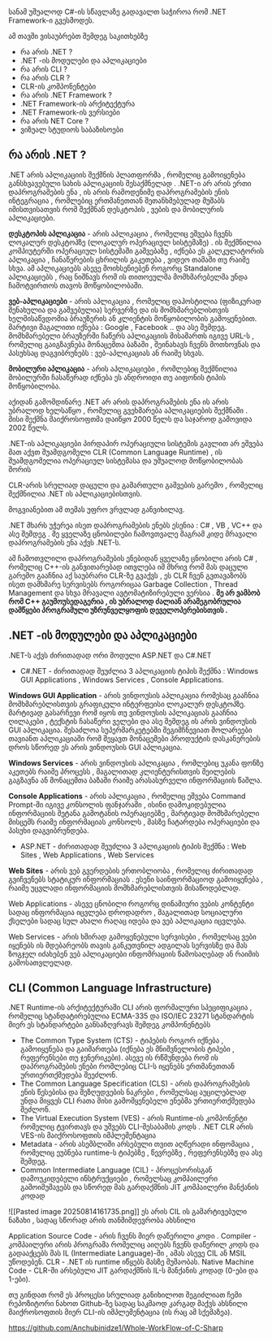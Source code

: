 სანამ უშუალოდ C#-ის სწავლაზე გადავალთ საჭიროა რომ .NET Framework-ი გვესმოდეს.

ამ თავში ვისაუბრებთ შემდეგ საკითხებზე

- რა არის .NET ?
- .NET -ის მოდულები და აპლიკაციები
- რა არის CLI ?
- რა არის CLR ?
- CLR-ის კომპონენტები
- რა არის .NET Framework ?
- .NET Framework-ის არქიტექტურა
- .NET Framework-ის ვერსიები
- რა არის NET Core ?
- ვიზუალ სტუდიოს საბაზისოები


## რა არის .NET ?

.NET არის აპლიკაციის შექმნის პლათფორმა , რომელიც გამოიყენება განსხვავებული სახის აპლიკაციის შესაქმნელად .  .NET-ი არ არის ერთი დაპროგრამების ენა , ის არის რამოდენიმე დაპროგრამების ენის ინტეგრაცია , რომლებიც ერთმანეთთან შეთანხმებულად მუშაბს იმისთვისათვის რომ შექმნან დესკტოპის , ვების და მობილურის აპლიკაციები.

**დესკტოპის აპლიკაცია** - არის აპლიკაცია , რომელიც ეშვება ჩვენს ლოკალურ დესკტოპზე (ლოკალურ ოპერაციულ სისტემაზე) . ის შექმნილია კომპიუტერში ოპერაციულ სისტემაში გაშვებაზე , იქნება ეს კალკულატორის აპლიკაცია , ჩანაწერების ცხრილის გაკეთება , ვიდეო თამაში თუ რაიმე სხვა. ამ აპლიკაციებს ასევე მოიხსენიებენ როგორც Standalone აპლიკაციებს , რაც ნიშნავს რომ ის თითოეულმა მომხმარებელმა უნდა ჩამოტვირთოს  თავოს მოწყობილობაში.

**ვებ-აპლიკაციები** - არის აპლიკაცია , რომელიც დაჰოსტილია (ფიზიკურად შენახულია და გაშვებულია) სერვერზე და ის მომხმარებლისთვის ხელმისაწვდომია ბრაუზერის ან კლიენტის მოწყობილობის გამოყენებით. მარტივი მაგალითი იქნება : Google , Facebook .. და ასე შემდეგ. მომხმარებელი ბრაუზერში ჩაწერს აპლიკაციის მისამართს იგივე URL-ს , რომელიც გაიგზავნება მონაცემთა ბაზაში , შეინახავს ჩვენს მოთხოვნას და პასუხსაც დაგვიბრუნებს : ვებ-აპლიკაციას ან რაიმე სხვას.

**მობილური აპლიკაცია** - არის  აპლიკაციები , რომლებიც შექმნილია მობილურში ჩასაწერად იქნება ეს ანდროიდი თუ აიფონის ტიპის მოწყობილობა. 

 აქიდან გამომდინარე .NET არ არის დაპროგრამების ენა ის არის უბრალოდ ხელსაწყო , რომელიც გვეხმარება აპლიკაციების შექმნაში . მისი შექმნა მაიქროსოფთმა დაიწყო 2000 წელს და საჯაროდ გამოვიდა 2002 წელს.

.NET-ის აპლიკაციები პირდაპირ ოპერაციული სისტემის გავლით არ ეშვება მათ აქვთ შუამდგომელი CLR (Common Language Runtime) , ის შუამდგომელია ოპერაციულ სისტემასა და უშუალოდ მოწყობილობას შორის

CLR-არის სრულიად დაცული და გამართული გაშვების გარემო , რომელიც შექმნილია .NET ის აპლიკაციებისთვის.

მოგვიანებით ამ თემას უფრო ვრვლად განვიხილავ.

.NET მხარს უჭერეა ისეთ დაპროგრამების ენებს ესენია : C# , VB , VC++ და ასე შემდეგ . მე ყველაზე ცნობილები ჩამოვთვალე მაგრამ კიდე მრავალი დაპროგრამების ენა აქვს .NET-ს.

ამ ჩამოთვლილი დაპროგრამების ენებიდან ყველაზე ცნობილი არის C# , რომელიც C++-ის განვითარებად ითვლება იმ მხრივ რომ მას დაცული გარემო გააჩნია აქ საუბრარი CLR-ზე გვაქვს , ეს CLR ჩვენ გვთავაზობს ისეთ დამხმარე სერვისებს როგორიცაა Garbage Collection , Thread Management და სხვა მრავალი ავტომატიზირებული ვერსია . **მე არ ვამბობ რომ C++ გაუმოუსედაგერია , ის უბრალოდ ძალიან არამეგობრულია დამწყები პროგრამული უზრუნველყოფის დეველოპერებისთვის .**

## .NET -ის მოდულები და აპლიკაციები

.NET-ს აქვს ძირითადად ორი მოდული ASP.NET და C#.NET

- C#.NET - ძირითადად შეუძლია 3 აპლიკაციის ტიპის შექმნა : Windows GUI Applications , Windows Services , Console Applications.

**Windows GUI Application** - არის ვინდოუსის აპლიკაცია რომესაც გააჩნია მომხმარებლისთვის გრაფიკული ინტერფეისი  ლოკალურ დესკტოპზე. მარტივად გასარჩევი რომ იყოს თუ ვინდოუსის აპლიკაციას გააჩნია ღილაკები , ტექსტის ჩასაწერი ველები და ასე შემდეგ ის არის ვინდოუსის GUI აპლიკაცია.
შესაძლოა სუპერმარკეტებში შეგიმჩნევიათ მოლარეები თავიანთ აპლიკაციაში რომ შეყავთ მონაცემები პროდუქტის დასკანერების დროს სწორედ ეს არის ვინდოუსის GUI აპლიკაცია.

**Windows Services** - არის ვინდოუსის აპლიკაცია , რომლებიც უკანა ფონზე აკეთებს რაიმე პროცესს , მაგალითად კლიენტურისთვის მეილების გაგზავნა ან მონაცემთა ბაზაში რაიმე არასასურველი ინფორმაციის წაშლა.

**Console Applications** - არის აპლიკაცია , რომელიც ეშვება Command Prompt-ში იგივე კონსოლის ფანჯარაში , ისინი დამოკიდებულია ინფორმაციის შეტანა გამოტანის ოპერაციებზე , მარტივად მომხმარებელი მისცემს რაიმე ინფორმაციას კონსოლს , მასზე ჩატარდება ოპერაციები და პასუხი დაგვიბრუნდება.


- ASP.NET - ძირითადად შეუძლია 3 აპლიკაციის ტიპის შექმნა : Web Sites , Web Applications , Web Services

**Web Sites** - არის ვებ გვერდების ერთობლიობა , რომელიც ძირითადად გვიჩვენებს სტატიკურ ინფორმაციას . ესენი საინფორმაციოდ გამოიყენება , რაიმე უცვლადი ინფორმაციის მომხმარებლისთვის მისაწოდებლად.

Web Applications - ასევე ცნობილი როგორც დინამიური ვების კონტენტი სადაც ინფორმაცია იცვლება დროდადრო , მაგალითად სოციალური ქსელები სადაც სულ ახალი რაღაც იდება და ვებ აპლიკაცია იცვლება.

Web Services - არის ხშირად გამოყენებული სერვისები , რომელსაც ვები იყენებს ის მდებარეობს თავის განკუთვნილ ადგილას სერვისზე და მას ზოგჯელ იძახებენ ვებ აპლიკაციები ინფომრაციის წამოსაღებად ან რაიმის გამოსათვლელად.


## CLI (Common Language Infrastructure)

.NET Runtime-ის არქიტექტურაში CLI არის ფორმალური სპეციფიკაცია , რომელიც სტანდატირებულია ECMA-335 და ISO/IEC 23271 სტანდარტის მიერ ეს სტანდარტები განსაზღვრავს შემდეგ კომპონენტებს

- The Common Type System (CTS) - ტიპების როგორ იქნება , გამოიყენება და გაიმართება (იქნება ეს მნიშვნელობის ტიპები , რეფერენსები თუ ჯენერიკები). ასევე ის რწმუნდება რომ ის დაპროგრამების ენები რომლებიც CLI-ს იყენებს ერთმანეთთან ურთიერთქმედება შეეძლონ.
- The Common Language Specification (CLS) - არის დაპროგრამების ენის წესებისა და შეზღუდვების ნაკრები , რომელსაც აუცილებლად უნდა მიყვეს CLI რათა მისი გამომყენებელი ენებმა ურთიერთქმედება შეძლონ.
- The Virtual Execution System (VES) - არის Runtime-ის კომპონენტი რომელიც ტვირთავს და უშვებს CLI-შესაბამის კოდს . .NET CLR  არის VES-ის მაიქროსოფთის იმპლემენტაცია
- Metadata - არის ასემბლიში არსებული თვით აღწერადი ინფომაცია , რომელიც ეუბნება runtime-ს ტიპებზე , წევრებზე , რეფერენსებზე და ასე შემდეგ.
- Common Intermediate Language (CIL) - პროცესორისგან დამოუკიდებელი ინსტრუქციები , რომელსაც კომპაილერი გამოიმუშავებს და სწორედ მას გარდაქმნის JIT კომპაილერი მანქანის კოდად


![[Pasted image 20250814161735.png]]
ეს არის CIL ის გამარტივებული ნაზახი , სადაც სწორად არის თანმიმდევრობა ახსნილი

Application Source Code - არის ჩვენს მიერ დაწერილი კოდი .
Compiler - კომპაილერი არის პროგრამა რომელიც აიღებს ჩვენს დაწერილ კოდს და გადააქცებს მას IL (Intermediate Language)-ში , ამას ასევე CIL ან MSIL უწოდებენ.
CLR - .NET ის runtime იწყებს მასზე მუშაობას.
Native Machine Code -  CLR-ში არსებული JIT გარდაქმნის IL-ს მანქანის კოდად (0-ები და 1-ები).


თუ გინდათ რომ ეს პროცესი სრულიად განიხილოთ შეგიძლიათ ჩემი რეპოზიტორი ნახოთ Github-ზე სადაც საკმაოდ კარგად მაქვს ახსნილი მაიქროსოფთის მიერ CLI-ის იმპლემენტაცია (ის რაც ამ სქემაზეა).

https://github.com/Anchubinidze1/Whole-WorkFlow-of-C-Sharp
